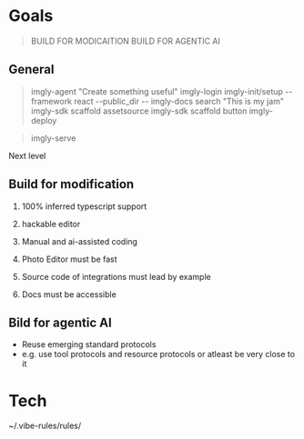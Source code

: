 # Goals

> BUILD FOR MODICAITION
> BUILD FOR AGENTIC AI 



## General
> imgly-agent "Create something useful"
> imgly-login
> imgly-init/setup --framework react --public_dir --
> imgly-docs search "This is my jam"
> imgly-sdk scaffold assetsource 
> imgly-sdk scaffold button 
> imgly-deploy 

> imgly-serve 


Next level 





## Build for modification 
1. 100% inferred typescript support
2. hackable editor
3. Manual and ai-assisted coding



1. Photo Editor must be fast
2. Source code of integrations must lead by example
3. Docs must be accessible



## Bild for agentic AI
- Reuse emerging standard protocols 
- e.g. use tool protocols and resource protocols or atleast be very close to it



# Tech

~/.vibe-rules/rules/